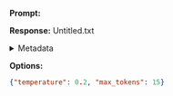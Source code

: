**Prompt:**



**Response:**
Untitled.txt

<details><summary>Metadata</summary>

- Duration: 1891 ms
- Datetime: 2023-10-29T15:19:42.973162
- Model: gpt-3.5-turbo-0613

</details>

**Options:**
```json
{"temperature": 0.2, "max_tokens": 15}
```

